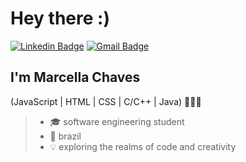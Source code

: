 # Hey there :)


[![Linkedin Badge](https://img.shields.io/badge/-LinkedIn-01357B?style=flat&logo=Linkedin&logoColor=white&link=https://www.linkedin.com/in/marcellafccosta)](https://www.linkedin.com/in/marcellafccosta/)
[![Gmail Badge](https://img.shields.io/badge/-marcellafccosta@gmail.com-01357B?style=flat&logo=Gmail&logoColor=white&link=mailto:marcellafccosta@gmail.com)](mailto:marcellafccosta@gmail.com)



## I'm Marcella Chaves
(JavaScript | HTML | CSS | C/C++ | Java) 👩🏼‍💻

>- 🎓 software engineering student
>- 📍 brazil
>- 💡 exploring the realms of code and creativity

